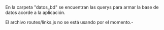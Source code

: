 En la carpeta "datos_bd" se encuentran las querys para armar la base de datos acorde a la aplicación.

El archivo routes/links.js no se está usando por el momento.-